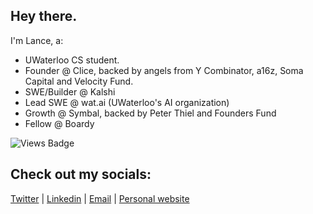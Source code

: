## Hey there.

I'm Lance, a:
- UWaterloo CS student.
- Founder @ Clice, backed by angels from Y Combinator, a16z, Soma Capital and Velocity Fund.
- SWE/Builder @ Kalshi
- Lead SWE @ wat.ai (UWaterloo's AI organization)
- Growth @ Symbal, backed by Peter Thiel and Founders Fund
- Fellow @ Boardy

![Views Badge](https://komarev.com/ghpvc/?username=lance116&label=Profile%20views&color=0e75b6&style=flat)


## Check out my socials:
<a href="https://x.com/cnnguan" target="_blank" rel="noopener noreferrer">Twitter</a> |
<a href="https://www.linkedin.com/in/lance-yan/" target="_blank" rel="noopener noreferrer">Linkedin</a> |
<a href="mailto:lance.yan.business@gmail.com">Email</a> |
<a href="https://www.lanceyan.tech" target="_blank" rel="noopener noreferrer">Personal website</a>

<!--
**lance116/lance116** is a ✨ _special_ ✨ repository because its `README.md` (this file) appears on your GitHub profile.

Here are some ideas to get you started:

- 🔭 I’m currently working on ...
- 🌱 I’m currently learning ...
- 👯 I’m looking to collaborate on ...
- 🤔 I’m looking for help with ...
- 💬 Ask me about ...
- 📫 How to reach me: ...
- 😄 Pronouns: ...
- ⚡ Fun fact: ...
-->
